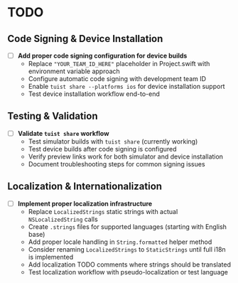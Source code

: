 # TODO

## Code Signing & Device Installation

- [ ] **Add proper code signing configuration for device builds**
  - Replace `"YOUR_TEAM_ID_HERE"` placeholder in Project.swift with environment variable approach
  - Configure automatic code signing with development team ID
  - Enable `tuist share --platforms ios` for device installation support
  - Test device installation workflow end-to-end

## Testing & Validation

- [ ] **Validate `tuist share` workflow**
  - Test simulator builds with `tuist share` (currently working)
  - Test device builds after code signing is configured
  - Verify preview links work for both simulator and device installation
  - Document troubleshooting steps for common signing issues

## Localization & Internationalization

- [ ] **Implement proper localization infrastructure**
  - Replace `LocalizedStrings` static strings with actual `NSLocalizedString` calls
  - Create `.strings` files for supported languages (starting with English base)
  - Add proper locale handling in `String.formatted` helper method
  - Consider renaming `LocalizedStrings` to `StaticStrings` until full i18n is implemented
  - Add localization TODO comments where strings should be translated
  - Test localization workflow with pseudo-localization or test language